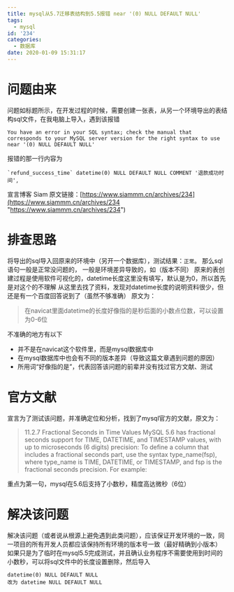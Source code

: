 ```yaml
---
title: mysql从5.7迁移表结构到5.5报错 near '(0) NULL DEFAULT NULL'
tags:
  - mysql
id: '234'
categories:
  - 数据库
date: 2020-01-09 15:31:17
---
```


# 问题由来

问题如标题所示，在开发过程的时候，需要创建一张表，从另一个环境导出的表结构sql文件，在我电脑上导入，遇到该报错

```
You have an error in your SQL syntax; check the manual that corresponds to your MySQL server version for the right syntax to use near '(0) NULL DEFAULT NULL'
```

报错的那一行内容为

```
`refund_success_time` datetime(0) NULL DEFAULT NULL COMMENT '退款成功时间',
```

宣言博客 Siam 原文链接：[https://www.siammm.cn/archives/234](https://www.siammm.cn/archives/234 "https://www.siammm.cn/archives/234")

# 排查思路

将导出的sql导入回原来的环境中（另开一个数据库），测试结果：`正常`。 那么sql语句一般是正常没问题的， 一般是环境差异导致的，如（版本不同） 原来的表创建过程是使用软件可视化的，datetime长度这里没有填写，默认是为0，所以首先是对这个的不理解 从这里去找了资料，发现对datetime长度的说明资料很少，但还是有一个百度回答说到了（虽然不够准确） 原文为：

> 在navicat里面datetime的长度好像指的是秒后面的小数点位数，可以设置为0-6位

不准确的地方有以下

*   并不是在navicat这个软件里，而是mysql数据库中
*   在mysql数据库中也会有不同的版本差异（导致这篇文章遇到问题的原因）
*   所用词“好像指的是”，代表回答该问题的前辈并没有找过官方文献、测试

# 官方文献

宣言为了测试该问题，并准确定位和分析，找到了mysql官方的文献，原文为：

> 11.2.7 Fractional Seconds in Time Values MySQL 5.6 has fractional seconds support for TIME, DATETIME, and TIMESTAMP values, with up to microseconds (6 digits) precision: To define a column that includes a fractional seconds part, use the syntax type\_name(fsp), where type\_name is TIME, DATETIME, or TIMESTAMP, and fsp is the fractional seconds precision. For example:

重点为第一句，mysql在5.6后支持了小数秒，精度高达微秒（6位）

# 解决该问题

解决该问题（或者说从根源上避免遇到此类问题），应该保证开发环境的一致，同一项目的所有开发人员都应该保持所有环境的版本号一致（最好精确到小版本） 如果只是为了临时在mysql5.5完成测试，并且确认业务程序不需要使用到时间的小数秒，可以将sql文件中的长度设置删除，然后导入

```
datetime(0) NULL DEFAULT NULL
改为 datetime NULL DEFAULT NULL
```